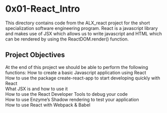 # 0x01-React_Intro
This directory contains code from the ALX_react project for the short specialization software engineering program. React is a javascript library and makes use of JSX which allows us to write javascript and HTML which can be rendered by using the  ReactDOM.render() function.

## Project Objectives
At the end of this project we should be able to perform the following functions:
How to create a basic Javascript application using React  
How to use the package create-react-app to start developing quickly with React  
What JSX is and how to use it  
How to use the React Developer Tools to debug your code  
How to use Enzyme’s Shadow rendering to test your application  
How to use React with Webpack & Babel  
